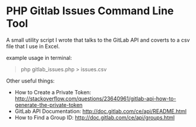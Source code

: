 # PHP Gitlab Issues Command Line Tool
A small utility script I wrote that talks to the GitLab API and coverts to a csv file that I use in Excel.

example usage in terminal:
> php gitlab_issues.php > issues.csv

Other useful things:
* How to Create a Private Token: http://stackoverflow.com/questions/23640961/gitlab-api-how-to-generate-the-private-token
* GitLab API Documentation: http://doc.gitlab.com/ce/api/README.html
* How to Find a Group ID: http://doc.gitlab.com/ce/api/groups.html
